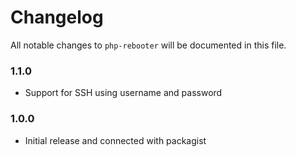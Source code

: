 # Changelog

All notable changes to `php-rebooter` will be documented in this file.

### 1.1.0
- Support for SSH using username and password

### 1.0.0
- Initial release and connected with packagist
